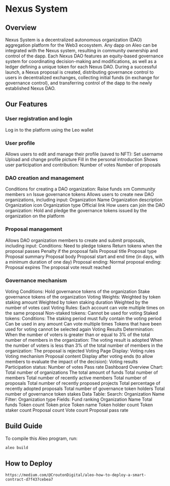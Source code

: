# Nexus System
## Overview
Nexus System is a decentralized autonomous organization (DAO) aggregation platform for the Web3 ecosystem. Any dapp on Aleo can be integrated with the Nexus system, resulting in community ownership and control of the dapp. Each Nexus DAO features an equity-based governance system for coordinating decision-making and modifications, as well as a ledger defining a unique token for each Nexus DAO. During a successful launch, a Nexus proposal is created, distributing governance control to users in decentralized exchanges, collecting initial funds (in exchange for governance control), and transferring control of the dapp to the newly established Nexus DAO.

## Our Features
### User registration and login
Log in to the platform using the Leo wallet
### User profile
Allows users to edit and manage their profile (saved to NFT):
Set username
Upload and change profile picture
Fill in the personal introduction
Shows user participation and contribution:
Number of votes
Number of proposals
### DAO creation and management
Conditions for creating a DAO organization:
Raise funds ≥m
Community members ≥n
Issue governance tokens
Allows users to create new DAO organizations, including input:
Organization Name
Organization description
Organization icon
Organization type 
Official link
How users can join the DAO organization:
Hold and pledge the governance tokens issued by the organization on the platform
### Proposal management
Allows DAO organization members to create and submit proposals, including input:
Conditions:
Need to pledge tokens
Return tokens when the proposal passes
Penalty if the proposal fails
Proposal title
Proposal type
Proposal summary
Proposal body
Proposal start and end time (in days, with a minimum duration of one day)
Proposal ending:
Normal proposal ending:
Proposal expires
The proposal vote result reached
### Governance mechanism
Voting Conditions:
Hold governance tokens of the organization
Stake governance tokens of the organization
Voting Weights:
Weighted by token staking amount
Weighted by token staking duration
Weighted by the number of votes cast
Voting Rules:
Each account can vote multiple times on the same proposal
Non-staked tokens:
Cannot be used for voting
Staked tokens:
Conditions: The staking period must fully contain the voting period
Can be used in any amount
Can vote multiple times
Tokens that have been used for voting cannot be selected again
Voting Results Determination:
When the number of voters is greater than or equal to 3% of the total number of members in the organization: The voting result is adopted
When the number of voters is less than 3% of the total number of members in the organization: The proposal is rejected
Voting Page Display:
Voting rules
Voting mechanism
Proposal content
Display after voting ends (to allow members to evaluate the impact of the decision):
Voting results
Participation status:
Number of votes
Pass rate
Dashboard
Overview Chart:
Total number of organizations
The total amount of funds
Total number of members
Total number of recently active members
Total number of proposals
Total number of recently proposed projects
Total percentage of recently adopted proposals
Total number of governance token holders
Total number of governance token stakes
Data Table:
Search:
Organization Name
Filter:
Organization type
Fields:
Fund ranking
Organization Name
Total funds
Token count
Token price
Token name
Token holder count
Token staker count
Proposal count
Vote count
Proposal pass rate

## Build Guide

To compile this Aleo program, run:
```bash
aleo build
```
## How to Deploy
`https://medium.com/@CroutonDigital/aleo-how-to-deploy-a-smart-contract-d7f437cebea7`
